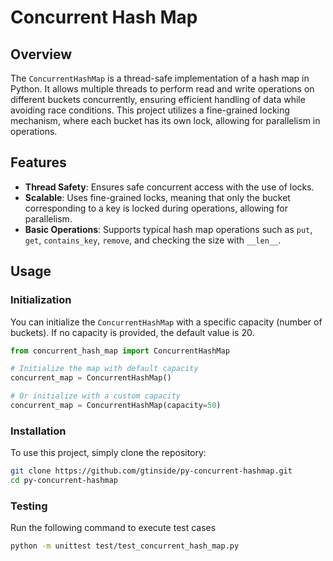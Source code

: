 # Concurrent Hash Map

## Overview

The `ConcurrentHashMap` is a thread-safe implementation of a hash map in Python. It allows multiple threads to perform read and write operations on different buckets concurrently, ensuring efficient handling of data while avoiding race conditions. This project utilizes a fine-grained locking mechanism, where each bucket has its own lock, allowing for parallelism in operations.

## Features

- **Thread Safety**: Ensures safe concurrent access with the use of locks.
- **Scalable**: Uses fine-grained locks, meaning that only the bucket corresponding to a key is locked during operations, allowing for parallelism.
- **Basic Operations**: Supports typical hash map operations such as `put`, `get`, `contains_key`, `remove`, and checking the size with `__len__`.

## Usage

### Initialization
You can initialize the `ConcurrentHashMap` with a specific capacity (number of buckets). If no capacity is provided, the default value is 20.

```python
from concurrent_hash_map import ConcurrentHashMap

# Initialize the map with default capacity
concurrent_map = ConcurrentHashMap()

# Or initialize with a custom capacity
concurrent_map = ConcurrentHashMap(capacity=50) 
```

### Installation
To use this project, simply clone the repository:

```bash
git clone https://github.com/gtinside/py-concurrent-hashmap.git
cd py-concurrent-hashmap
```

### Testing
Run the following command to execute test cases
```bash
python -m unittest test/test_concurrent_hash_map.py
```